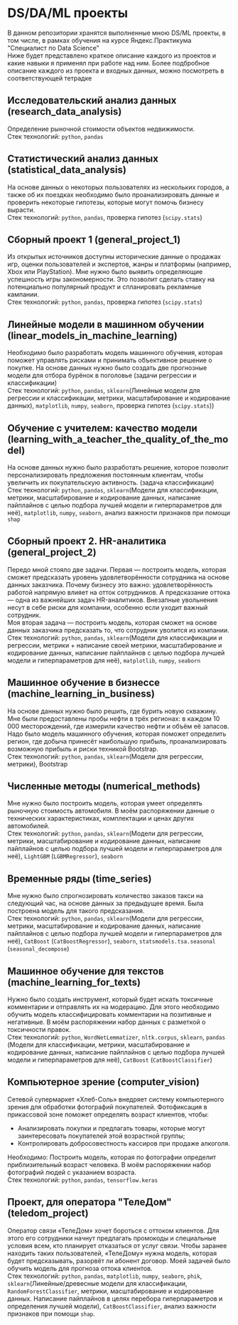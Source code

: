 # DS/DA/ML проекты
В данном репозитории хранятся выполненные мною DS/ML проекты, в том числе, в рамках обучения на курсе Яндекс.Практикума "Специалист по Data Science"\
Ниже будет представлено краткое описание каждого из проектов и какие навыки я применял при работе над ним. Более подбробное описание каждого из проекта и входных данных, можно посмотреть в соответствующей тетрадке

## Исследовательский анализ данных (research_data_analysis)
Определение рыночной стоимости объектов недвижимости.\
Стек технологий: `python`, `pandas`

## Статистический анализ данных (statistical_data_analysis)
На основе данных о некоторых пользователях из нескольких городов, а также об их поездках необходимо было проанализировать данные и проверить некоторые гипотезы, которые могут помочь бизнесу вырасти.\
Стек технологий: `python`, `pandas`, проверка гипотез (`scipy.stats`)

## Сборный проект 1 (general_project_1)
Из открытых источников доступны исторические данные о продажах игр, оценки пользователей и экспертов, жанры и платформы (например, Xbox или PlayStation). Мне нужно было выявить определяющие успешность игры закономерности. Это позволит сделать ставку на потенциально популярный продукт и спланировать рекламные кампании.\
Стек технологий: `python`, `pandas`, проверка гипотез (`scipy.stats`)

## Линейные модели в машинном обучении (linear_models_in_machine_learning)
Необходимо было разработать модель машинного обучения, которая поможет управлять рисками и принимать объективное решение о покупке. На основе данных нужно было создать две прогнозные модели для отбора бурёнок в поголовье (задачи регрессии и классификации)\
Стек технологий: `python`, `pandas`, `sklearn`(Линейные модели для регрессии и классификации, метрики, масштабирование и кодирование данных), `matplotlib`, `numpy`, `seaborn`, проверка гипотез (`scipy.stats`))

## Обучение с учителем: качество модели (learning_with_a_teacher_the_quality_of_the_model)
На основе данных нужно было разработать решение, которое позволит персонализировать предложения постоянным клиентам, чтобы увеличить их покупательскую активность. (задача классификации)\
Стек технологий: `python`, `pandas`, `sklearn`(Модели для классификации, метрики, масштабирование и кодирование данных, написание пайплайнов с целью подбора лучшей модели и гиперпараметров для неё), `matplotlib`, `numpy`, `seaborn`, анализ важности признаков при помощи `shap`

## Сборный проект 2. HR-аналитика (general_project_2)
Передо мной стояло две задачи. Первая — построить модель, которая сможет предсказать уровень удовлетворённости сотрудника на основе данных заказчика. 
Почему бизнесу это важно: удовлетворённость работой напрямую влияет на отток сотрудников. А предсказание оттока — одна из важнейших задач HR-аналитиков. Внезапные увольнения несут в себе риски для компании, особенно если уходит важный сотрудник.\
Моя вторая задача — построить модель, которая сможет на основе данных заказчика предсказать то, что сотрудник уволится из компании.\
Стек технологий: `python`, `pandas`, `sklearn`(Модели для классификации и регрессии, метрики + написание своей метрики, масштабирование и кодирование данных, написание пайплайнов с целью подбора лучшей модели и гиперпараметров для неё), `matplotlib`, `numpy`, `seaborn`

## Машинное обучение в бизнессе (machine_learning_in_business)
На основе данных нужно было решить, где бурить новую скважину.\
Мне были предоставлены пробы нефти в трёх регионах: в каждом 10 000 месторождений, где измерили качество нефти и объём её запасов. Надо было модель машинного обучения, которая поможет определить регион, где добыча принесёт наибольшую прибыль, проанализировать возможную прибыль и риски техникой Bootstrap.\
Стек технологий: `python`, `pandas`, `sklearn`(Модели для регрессии, метрики), Bootstrap

## Численные методы (numerical_methods)
Мне нужно было построить модель, которая умеет определять рыночную стоимость автомобиля. В моём распоряжении данные о технических характеристиках, комплектации и ценах других автомобилей.\
Стек технологий: `python`, `pandas`, `sklearn`(Модели для регрессии, метрики, масштабирование и кодирование данных, написание пайплайнов с целью подбора лучшей модели и гиперпараметров для неё), `LightGBM` (`LGBMRegressor`), `seaborn`

## Временные ряды (time_series)
Мне нужно было спрогнозировать количество заказов такси на следующий час, на основе данных за предыдущее время. Была построена модель для такого предсказания. \
Стек технологий: `python`, `pandas`, `sklearn`(Модели для регрессии, метрики, масштабирование и кодирование данных, написание пайплайнов с целью подбора лучшей модели и гиперпараметров для неё), `CatBoost` (`CatBoostRegressor`), `seaborn`, `statsmodels.tsa.seasonal` (`seasonal_decompose`)

## Машинное обучение для текстов (machine_learning_for_texts)
Нужно было создать инструмент, который будет искать токсичные комментарии и отправлять их на модерацию. Для этого необходимо обучить модель классифицировать комментарии на позитивные и негативные. В моём распоряжении набор данных с разметкой о токсичности правок. \
Стек технологий: `python`, `WordNetLemmatizer`, `nltk.corpus`, `sklearn`, `pandas` (Модели для классификации, метрики, масштабирование и кодирование данных, написание пайплайнов с целью подбора лучшей модели и гиперпараметров для неё), `CatBoost` (`CatBoostClassifier`)

## Компьютерное зрение (computer_vision)
Сетевой супермаркет «Хлеб-Соль» внедряет систему компьютерного зрения для обработки фотографий покупателей. Фотофиксация в прикассовой зоне поможет определять возраст клиентов, чтобы:
- Анализировать покупки и предлагать товары, которые могут заинтересовать покупателей этой возрастной группы;
- Контролировать добросовестность кассиров при продаже алкоголя.

Необходимо: Построить модель, которая по фотографии определит приблизительный возраст человека. В моём распоряжении набор фотографий людей с указанием возраста. \
Стек технологий: `python`, `pandas`,  `tensorflow.keras`

## Проект, для оператора "ТелеДом" (teledom_project)
Оператор связи «ТелеДом» хочет бороться с оттоком клиентов. Для этого его сотрудники начнут предлагать промокоды и специальные условия всем, кто планирует отказаться от услуг связи. Чтобы заранее находить таких пользователей, «ТелеДому» нужна модель, которая будет предсказывать, разорвёт ли абонент договор. Моей задачей было обучить модель для прогноза оттока клиентов.\
Стек технологий:  `python`, `pandas`,  `matplotlib`, `numpy`, `seaborn`, `phik`, `sklearn`(Линейные/древесные модели для классификации, `RandomForestClassifier`, метрики, масштабирование и кодирование данных. Написание пайплайнов в целях перебора гиперпараметров и определения лучшей модели), `CatBoostClassifier`, анализ важности признаков при помощи `shap`.

